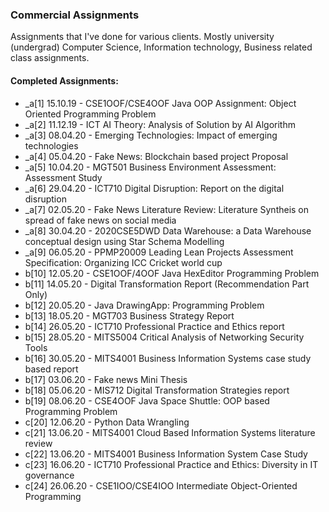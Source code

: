 ### Commercial Assignments

Assignments that I've done for various clients. Mostly university (undergrad) Computer Science,
Information technology, Business related class assignments.

#### Completed Assignments:
- _a[1] 15.10.19 - CSE1OOF/CSE4OOF Java OOP Assignment: Object Oriented Programming Problem
- _a[2] 11.12.19 - ICT AI Theory: Analysis of Solution by AI Algorithm 
- _a[3] 08.04.20 - Emerging Technologies: Impact of emerging technologies 
- _a[4] 05.04.20 - Fake News: Blockchain based project Proposal
- _a[5] 10.04.20 - MGT501 Business Environment Assessment: Assessment Study 
- _a[6] 29.04.20 - ICT710 Digital Disruption: Report on the digital disruption 
- _a[7] 02.05.20 - Fake News Literature Review: Literature Syntheis on spread of fake news on social media
- _a[8] 30.04.20 - 2020CSE5DWD Data Warehouse: a Data Warehouse conceptual design using Star Schema Modelling 
- _a[9] 06.05.20 - PPMP20009 Leading Lean Projects Assessment Specification: Organizing ICC Cricket world cup
- b[10] 12.05.20 - CSE1OOF/4OOF Java HexEditor Programming Problem
- b[11] 14.05.20 - Digital Transformation Report (Recommendation Part Only)
- b[12] 20.05.20 - Java DrawingApp: Programming Problem
- b[13] 18.05.20 - MGT703 Business Strategy Report
- b[14] 26.05.20 - ICT710 Professional Practice and Ethics report
- b[15] 28.05.20 - MITS5004 Critical Analysis of Networking Security Tools
- b[16] 30.05.20 - MITS4001 Business Information Systems case study based report
- b[17] 03.06.20 - Fake news Mini Thesis
- b[18] 05.06.20 - MIS712 Digital Transformation Strategies report
- b[19] 08.06.20 - CSE4OOF Java Space Shuttle: OOP based Programming Problem
- c[20] 12.06.20 - Python Data Wrangling
- c[21] 13.06.20 - MITS4001 Cloud Based Information Systems literature review
- c[22] 13.06.20 - MITS4001 Business Information System Case Study
- c[23] 16.06.20 - ICT710 Professional Practice and Ethics: Diversity in IT governance
- c[24] 26.06.20 -  CSE1IOO/CSE4IOO Intermediate Object-Oriented Programming